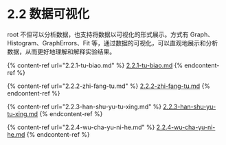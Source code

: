 # 2.2 数据可视化

root 不但可以分析数据，也支持将数据以可视化的形式展示。方式有 Graph、Histogram、GraphErrors、Fit 等，通过数据的可视化，可以直观地展示和分析数据，从而更好地理解和解释实验结果。

{% content-ref url="2.2.1-tu-biao.md" %}
[2.2.1-tu-biao.md](2.2.1-tu-biao.md)
{% endcontent-ref %}

{% content-ref url="2.2.2-zhi-fang-tu.md" %}
[2.2.2-zhi-fang-tu.md](2.2.2-zhi-fang-tu.md)
{% endcontent-ref %}

{% content-ref url="2.2.3-han-shu-yu-tu-xing.md" %}
[2.2.3-han-shu-yu-tu-xing.md](2.2.3-han-shu-yu-tu-xing.md)
{% endcontent-ref %}

{% content-ref url="2.2.4-wu-cha-yu-ni-he.md" %}
[2.2.4-wu-cha-yu-ni-he.md](2.2.4-wu-cha-yu-ni-he.md)
{% endcontent-ref %}





